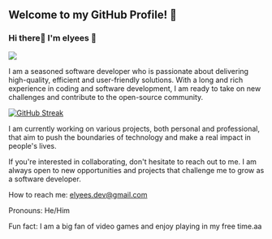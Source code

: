 ## Welcome to my GitHub Profile! 🎉
### Hi there👋 I'm elyees 🧸 

![](https://komarev.com/ghpvc/?username=devmiano&color=green&style=for-the-badge)


I am a seasoned software developer who is passionate about delivering high-quality, efficient and user-friendly solutions. With a long and rich experience in coding and software development, I am ready to take on new challenges and contribute to the open-source community.

[![GitHub Streak](https://streak-stats.demolab.com?user=Kooya3&theme=tokyonight_duo&hide_border=true&border_radius=6.6&date_format=%5BY.%5Dn.j&mode=weekly&sideNums=EB5454&background=0B0B39&border=52EBD9&stroke=EB576D)](https://git.io/streak-stats)

I am currently working on various projects, both personal and professional, that aim to push the boundaries of technology and make a real impact in people's lives.

If you're interested in collaborating, don't hesitate to reach out to me. I am always open to new opportunities and projects that challenge me to grow as a software developer.

How to reach me: elyees.dev@gmail.com

Pronouns: He/Him

Fun fact: I am a big fan of video games and enjoy playing in my free time.aa
